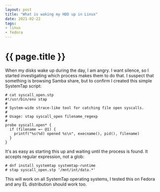 ```yaml
---
layout: post
title: "What is waking my HDD up in Linux"
date: 2021-02-22
tags:
- linux
- fedora
---
```

{{ page.title }}
================

When my disks wake up during the day, I am angry. I want silence, so I started investigating which process makes them to do that. I suspect that something is browsing Samba share, but to confirm I created this simple SystemTap script:

	# cat syscall_open.stp 
	#!/usr/bin/env stap
	#
	# System-wide strace-like tool for catching file open syscalls.
	#
	# Usage: stap syscall_open filename_regexp
	#
	probe syscall.open* {
	  if (filename =~ @1) {
	    printf("%s(%d) opened %s\n", execname(), pid(), filename)
	  }
	}

It's as easy as starting this up and waiting until the process is found. It accepts regular expression, not a glob:

	# dnf install systemtap systemtap-runtime
	# stap syscall_open.stp '/mnt/int/data.*'

This will work on all SystemTap operating systems, I tested this on Fedora and any EL distribution should work too.

